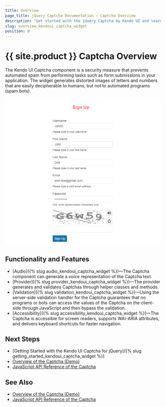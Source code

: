```yaml
---
title: Overview
page_title: jQuery Captcha Documentation - Captcha Overview
description: "Get started with the jQuery Captcha by Kendo UI and learn how to initialize the widget."
slug: overview_kendoui_captcha_widget
position: 0
---
```


# {{ site.product }} Captcha Overview

The Kendo UI Captcha component is a security measure that prevents automated spam from performing tasks such as form submissions in your application. The widget generates distorted images of letters and numbers that are easily decipherable to humans, but not to automated programs (spam bots).

![Kendo UI for jQuery Captcha Overview](captcha-overview.png)

## Functionality and Features

* [Audio]({% slug audio_kendoui_captcha_widget %})&mdash;The Captcha component can generate a voice representation of the Captcha text.
* [Provider]({% slug provider_kendoui_captcha_widget %})&mdash;The provider generates and validates Captchas through helper classes and methods.
* [Validation]({% slug validation_kendoui_captcha_widget %})&mdash;Using the server-side validation handler for the Captcha guarantees that no programs or bots can access the values of the Captcha on the client-side through JavaScript and then bypass the validation.
* [Accessibility]({% slug accessibility_kendoui_captcha_widget %})&mdash;The Captcha is accessible for screen readers, supports WAI-ARIA attributes, and delivers keyboard shortcuts for faster navigation.

## Next Steps 

* [Getting Started with the Kendo UI Captcha for jQuery]({% slug getting_started_kendoui_captcha_widget %})
* [Overview of the Captcha (Demo)](https://demos.telerik.com/kendo-ui/captcha/index)
* [JavaScript API Reference of the Captcha](/api/javascript/ui/captcha)

## See Also

* [Overview of the Captcha (Demo)](https://demos.telerik.com/kendo-ui/captcha/index)
* [JavaScript API Reference of the Captcha](/api/javascript/ui/captcha)

